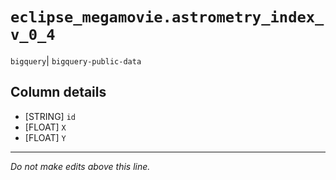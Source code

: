 # `eclipse_megamovie.astrometry_index_v_0_4`
`bigquery`| `bigquery-public-data`

## Column details
* [STRING]    `id`
* [FLOAT]     `X`
* [FLOAT]     `Y`

-------------------------------------------------------------------------------
*Do not make edits above this line.*
